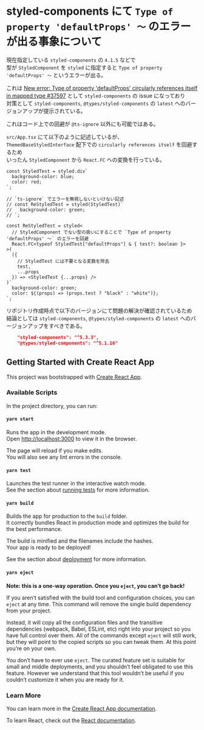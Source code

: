 # styled-components にて `Type of property 'defaultProps' ～` のエラーが出る事象について

現在指定している `styled-components` の `4.1.5` などで\
型が `StyledComponent` を `styled` に指定すると `Type of property 'defaultProps' ～` というエラーが出る。

これは [New error: Type of property 'defaultProps' circularly references itself in mapped type #37597](https://github.com/microsoft/TypeScript/issues/37597) として `styled-components` の issue になっており\
対策として `styled-components`, `@types/styled-components` の `latest` へのバージョンアップが提示されている。

これはコード上での回避が `@ts-ignore` 以外にも可能ではある。

`src/App.tsx` にて以下のように記述しているが、\
`ThemedBaseStyledInterface` 配下での `circularly references itself` を回避するため\
いったん `StyledComponent` から `React.FC` への変換を行っている。

```tsx
const StyledTest = styled.div`
  background-color: blue;
  color: red;
`;

// `ts-ignore` でエラーを無視しないといけない記述
// const ReStyledTest = styled(StyledTest)`
//   background-color: green;
// `;

const ReStyledTest = styled<
  // StyledComponent でない型の扱いにすることで `Type of property 'defaultProps' ～` のエラーを回避
  React.FC<typeof StyledTest["defaultProps"] & { test?: boolean }>
>(
  ({
    // StyledTest には不要となる変数を除去
    test,
    ...props
  }) => <StyledTest {...props} />
)`
  background-color: green;
  color: ${(props) => (props.test ? "black" : "white")};
`;
```

リポジトリ作成時点で以下のバージョンにて問題の解決が確認されているため\
結論としては `styled-components`, `@types/styled-components` の `latest` へのバージョンアップをすべきである。

```json
    "styled-components": "^5.3.3",
    "@types/styled-components": "^5.1.16"
```

## Getting Started with Create React App

This project was bootstrapped with [Create React App](https://github.com/facebook/create-react-app).

### Available Scripts

In the project directory, you can run:

#### `yarn start`

Runs the app in the development mode.\
Open [http://localhost:3000](http://localhost:3000) to view it in the browser.

The page will reload if you make edits.\
You will also see any lint errors in the console.

#### `yarn test`

Launches the test runner in the interactive watch mode.\
See the section about [running tests](https://facebook.github.io/create-react-app/docs/running-tests) for more information.

#### `yarn build`

Builds the app for production to the `build` folder.\
It correctly bundles React in production mode and optimizes the build for the best performance.

The build is minified and the filenames include the hashes.\
Your app is ready to be deployed!

See the section about [deployment](https://facebook.github.io/create-react-app/docs/deployment) for more information.

#### `yarn eject`

**Note: this is a one-way operation. Once you `eject`, you can’t go back!**

If you aren’t satisfied with the build tool and configuration choices, you can `eject` at any time. This command will remove the single build dependency from your project.

Instead, it will copy all the configuration files and the transitive dependencies (webpack, Babel, ESLint, etc) right into your project so you have full control over them. All of the commands except `eject` will still work, but they will point to the copied scripts so you can tweak them. At this point you’re on your own.

You don’t have to ever use `eject`. The curated feature set is suitable for small and middle deployments, and you shouldn’t feel obligated to use this feature. However we understand that this tool wouldn’t be useful if you couldn’t customize it when you are ready for it.

### Learn More

You can learn more in the [Create React App documentation](https://facebook.github.io/create-react-app/docs/getting-started).

To learn React, check out the [React documentation](https://reactjs.org/).
